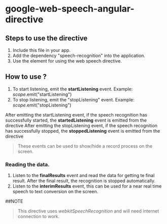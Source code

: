 # google-web-speech-angular-directive

## Steps to use the directive
1. Include this file in your app.
2. Add the dependency "speech-recognition" into the application.
3. Use the element <speech-listener></speech-listener> for using the web speech directive.

## How to use ?
1. To start listening, emit the **startListening** event.
    Example: $scope.$emit("startListening")
2. To stop listening, emit the "stopListening" event.
    Example: $scope.$emit("stopListening")

After emitting the startListening event, if the speech recognition has successfully started, the **startedListening** event is emitted from the directive
After emitting the stopListening event, if the speech recognition has successfully stopped, the **stoppedListening** event is emitted from the directive
> These events can be used to show/hide a record process on the screen.

### Reading the data.
1. Listen to the **finalResults** event and read the data for getting te final result. After the final result, the recognition is stopped automatically.
2. Listen to the **interimResults** event, this can be used for a near real time speech to text conversion on the screen.

##NOTE
>This directive uses *webkitSpeechRecognition* and will need internet connection to work.
